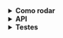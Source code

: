 <details>
<summary><strong>Como rodar</strong></summary><br />

**Docker:**
  - Rode o comando `docker-compose up` para criar seu docker-compose.

**Banco de dados:**
  - Será um container docker Postgres já configurado no docker-compose através de um serviço definido como `db`.
  - Tem o papel de fornecer dados para o serviço de _backend_.
  - Roda na pota `5432`.
  
**Back-end:**
 - Será um container docker no docker-compose através de um serviço definido como `backend`.
 - Ao iniciar o Docker-compose o backend irá estruturar e popular o banco de dados com informações iniciais definidas pelo sequelize.
 - Roda na porta `3001`.

**Front-end:**
 - Será um container docker no docker-compose através de um serviço definido como `frontend`.
 - Ao iniciar o Docker-compose o frontend gera um terminal que já inicia sua aplicação frontend, você pode acessa-la na rota `http://localhost:3000/`
 - Roda na porta `3000`.

</details>

<details>
<summary><strong>API</strong></summary><br />

**`GET /`**
 - Use o endpoint `GET /` para testar a api, em caso de sucesso retorna:
```json
{
  "ok": "Backend working"
}
```

**`POST /register`**
 - Você deve preencher o body com um `username` e um `password` validos, exemplo:
 ```json
{
  "username": "Carlos",
  "password": "Password1",
}
```
 - Em caso de sucesso, retorna as informações do usuário criado:
```json
{
  "id": 4,
  "username": "<Carlos>",
  "password": "$2a$10$ILdKzLspVXavt9GCrtqf8urcITmpFgPjdgJX.cM9zKKLk.JTX/Rk.",
  "accountId": 4
}
```

**`POST /login`**
 - Você deve preencher o body com um `username` e um `password` validos, exemplo:
 ```json
{
  "username": "Carlos",
  "password": "Password1",
}
```
 - Em caso de sucesso, retorna um token que tem duração de 24h e será utilizado em requisições futuras:
```json
  "eyJhbGciOiJIUzI1NiIsInR5cCI6IkpXVCJ9.eyJkYXRhIjp7InVzZXJuYW1lIjoiQ2FybG9zIn0sImlhdCI6MTY2ODgxMjg4NywiZXhwIjoxNjY4ODk5Mjg3fQ.MQsfKi91O-1I1mwh9GZMXENGkCTmcvck9tF99xVD8l0"
```

**`GET /balance`**
 - Você deve preencher o Header `Authorization` com o token recebido ao efetuar Login.
 - Em caso de sucesso, retorna o nome do usuário e o balance da conta:
```json
{
  "username": "Carlos",
  "balance": 100000000,
}
```

**`POST /transaction`**
 - Você deve preencher o Header `Authorization` com o token recebido ao efetuar Login.
 - Você deve preencher o body com um `value` e um `username` validos, exemplo:
 ```json
{
  "value": 1000,
  "username": "Rosa"
}
```
 - Em caso de sucesso, retorna as informações da transação realizada:
```json
  "successful Transaction of <valor> from <quem enviou> to <quem recebeu>"
```

**`GET /transactions`**
 - Você deve preencher o Header `Authorization` com o token recebido ao efetuar Login.
 - Em caso de sucesso, retorna informações de todas as transações que o usuário participou (enviando ou recebendo):
```json
[
  {
     "id": 1,
     "debitedAccountId": 3,
     "creditedAccountId": 2,
     "value": 1000000,
     "createdAt": "2022-11-17T15:48:08.202Z"
  },
  {
     "id": 2,
     "debitedAccountId": 3,
     "creditedAccountId": 1,
     "value": 1000000,
     "createdAt": "2022-11-17T15:48:18.184Z"
  }
]
```

</details>

<details>
<summary><strong>Testes</strong></summary><br />

**Frontend:**
  - Para rodar os testes do Frontend entre na pasta `./Frontend`, abra um terminal e rode o comando `npm run test`.
  - Os testes foram criados com a React Testing Library e Jest

**Backend (EM construção):**
  - Para rodar os testes do Backend entre na pasta `./Backend`, abra um terminal e rode o comando `npm run test`.
</details>
